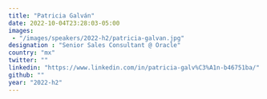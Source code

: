 ```yaml
---
title: "Patricia Galván"
date: 2022-10-04T23:28:03-05:00
images: 
 - "/images/speakers/2022-h2/patricia-galvan.jpg"
designation : "Senior Sales Consultant @ Oracle"
country: "mx"
twitter: ""
linkedin: "https://www.linkedin.com/in/patricia-galv%C3%A1n-b46751ba/"
github: ""
year: "2022-h2"
---
```


